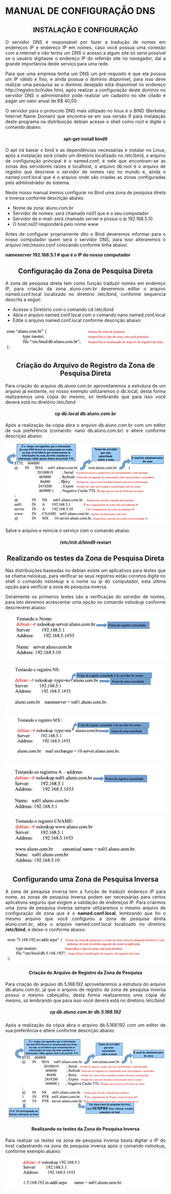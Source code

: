 # MANUAL DE CONFIGURAÇÃO DNS #

<h2 align="middle">INSTALAÇÃO E CONFIGURAÇÃO</h2>


<p style="text-align: justify;">O servidor DNS é responsável por fazer a tradução de nomes em endereços IP e endereço IP em nomes, caso você possua uma conexão com a internet e não tenha um DNS o acesso a algum site  só seria possível se o usuário digitasse o endereço IP do referido site no navegador, daí a grande importância deste serviço para uma rede.</p>

<p style="text-align: justify;">Para que uma empresa tenha um DNS um pré-requisito é que ela possua um IP válido e fixo, e ainda possua o domínio disponível, para isso deve realizar uma pesquisa se o domínio desejado está disponível no endereço http://registro.br/index.html, após realizar a configuração deste domínio no servidor DNS o administrador pode realizar um cadastro no site citado e pagar um valor anual de R$ 40,00.</p>

<p style="text-align: justify;">O servidor para o protocolo DNS mais utilizado no linux é o BIND (Berkeley Internet Name Domain) que encontra-se em sua versão 9 para instalação deste programa na distribuição debian acesse o shell como root e digite o comando abaixo:</p>
<h4 align="middle">apt-get install bind9</h2>

<p style="text-align: justify;">O apt irá baixar o bind  e as dependências necessárias e instalar no Linux, após a instalação será criado um diretório localizado no /etc/bind, o arquivo de configuração principal é o named.conf, é nele que encontram-se as zonas dos servidores raízes e localhost, o arquivo db.root  é o arquivo de registro que descreve o servidor de nomes raiz no mundo e, ainda o named.conf.local que é o arquivo onde são criadas as zonas configuradas pelo administrador do sistema.</p>

<p style="text-align: justify;">Neste nosso manual iremos configurar no Bind uma zona de pesquisa direta e inversa conforme descrição abaixo:</p>

 * Nome da zona: aluno.com.br
 * Servidor de nomes: será chamado ns01 que é o seu computador
 * Servidor de e-mail: será chamado server e possui o ip 192.168.5.10
 * O host ns01 responderá pelo nome www

 <p style="text-align: justify;">Antes de configurar propriamente dito o Bind deveremos informar para o nosso computador quem será o servidor DNS, para isso alteraremos o arquivo /etc/resolv.conf colocando conforme  linha abaixo:</p>
 
 <B>nameserver 192.168.5.1        # que é o IP do nosso computador</B>
 
 
<h2 align="middle">Configuração da Zona de Pesquisa Direta</h2>

<p style="text-align: justify;">A zona de pesquisa direta tem como função traduzir nomes em endereço IP, para criação da  zona aluno.com.br deveremos editar o arquivo named.conf.local localizado no diretório /etc/bind, conforme sequencia descrita a seguir:</p>

* Acesse o Diretório com o comando cd /etc/bind
* Abra o arquivo named.conf.local com o comando nano named.conf.local
* Edite o arquivo named.conf.local conforme descrição abaixo:

![](images/zona-direta.png)

<h2 align="middle">Criação do Arquivo de Registro da Zona de Pesquisa Direta</h2>

<p style="text-align: justify;">Para criação do arquivo db.aluno.com.br aproveitaremos a estrutura de um arquivo já existente, no nosso exemplo utilizaremos o db.local, desta forma realizaremos uma cópia do mesmo, só lembrando que para isso você deverá está no diretório /etc/bind</p>

<h4 align="middle">cp db.local db.aluno.com.br</h4>

<p style="text-align: justify;">Após a realização da cópia abra o arquivo db.aluno.com.br com um editor de sua preferência (comando: nano db.aluno.com.br) e altere conforme descrição abaixo:</p>

![](images/db-aluno.png)

Salve o arquivo e reinicie o serviço com o comando abaixo:

 <h4 align="middle">/etc/init.d/bind9 restart</h2>
 
<h2 align="middle">Realizando os testes da Zona de Pesquisa Direta</h2>
 
<p style="text-align: justify;">Nas distribuições baseadas no debian existe um aplicativos para testes que se chama nslookup, para verificar se seus registros estão corretos digite no shell o comando nslookup e o nome ou ip do computador, esta última opção para verificar a zona de pesquisa inversa.</p>

<p style="text-align: justify;">Geralmente os primeiros testes são a verificação do servidor de nomes,  para isto devemos acrescentar uma opção no comando nslookup conforme descreverei abaixo:</p>
 
![](images/teste-nome.png)

![](images/teste-ns.png)

![](images/teste-mx.png)

![](images/teste-a.png)
 
![](images/teste-cname.png)

<h2 align="middle">Configurando uma Zona de Pesquisa Inversa</h2>

<p style="text-align: justify;">A zona de pesquisa inversa tem a função de traduzir endereço IP para nome, as zonas de pesquisa inversa podem ser necessárias para certos aplicativos seguros que exigem a validação de endereços IP. Para criarmos uma zona de pesquisa inversa sempre utilizaremos o mesmo arquivo de configuração de zona que é o <b>named.conf.local</b>, lembrando que foi o mesmo arquivo que você configurou a zona de pesquisa direta aluno.com.br, abra o arquivo named.conf.local localizado no diretório <b>/etc/bind</b>, e deixe-o conforme abaixo:</p>

![](images/zona-inversa.png)
<h4 align="middle">Criação do Arquivo de Registro da Zona de Pesquisa</h4>

<p style="text-align: justify;">Para criação do arquivo db.5.168.192 aproveitaremos a estrutura do arquivo db.aluno.com.br, já que o arquivo de registro da zona de pesquisa inversa possui o mesmo cabeçalho, desta forma realizaremos uma cópia do mesmo, só lembrando que para isso você deverá está no diretório /etc/bind</p>

<h5 align="middle">cp db.aluno.com.br db.5.168.192</h5>

<p style="text-align: justify;">Após a realização da cópia abra o arquivo db.5.168.192 com um editor de sua preferência e altere conforme descrição abaixo:</p>

![](images/db-inverso.png)

<h4 align="middle">Realizando os testes da Zona de Pesquisa Inversa</h4>
<p style="text-align: justify;">Para realizar os testes na zona de pesquisa inversa basta digitar o IP do host cadastrando na zona de pesquisa inversa após o comando nslookup, conforme exemplo abaixo:</p>

![](images/teste-inverso.png)




